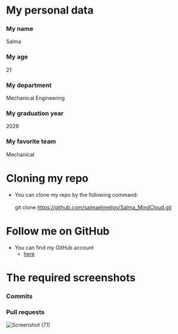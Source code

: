 # My personal data
### My name
Salma 
### My age
21
### My department
Mechanical Engineering 
### My graduation year
2026
### My favorite team
Mechanical
# Cloning my repo
- You can clone my repo by the following command: <br>  
git clone https://github.com/salmaelmeligy/Salma_MindCloud.git
# Follow me on  GitHub
- You can find my GitHub account 
  - [here](https://github.com/salmaelmeligy)
 # The required screenshots
 ### Commits

 ### Pull requests
 ![Screenshot (71)](https://github.com/salmaelmeligy/Salma_MindCloud/assets/148384651/ee59427d-7025-4366-83a5-86ff14ffdaab)

